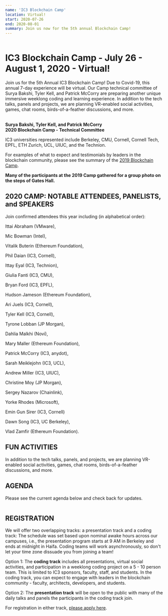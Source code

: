 ```yaml
---
name: 'IC3 Blockchain Camp'
location: Virtual!
start: 2020-07-26
end: 2020-08-01
summary: Join us now for the 5th annual Blockchain Camp!
---
```


<div class="ui piled segment">
  <img class="ui centered image" src="../images/events/blockchain-camp-2020/ic3 logo new.png" alt="" />
</div>


# IC3 Blockchain Camp - July 26 - August 1, 2020 - Virtual!

Join us for the 5th Annual IC3 Blockchain Camp! Due to Covid-19, this annual 7-day experience will be virtual. Our Camp technical committee of Surya Bakshi, Tyler Kell, and Patrick McCorry are preparing another unique immersive weeklong coding and learning experience. In addition to the tech talks, panels and projects, we are planning VR-enabled social activities, games, chat rooms, birds-of-a-feather discussions, and more. 


<div class="ui center aligned basic segment">
  <div class="ui small images">
    <img class="ui image" src="../images/events/blockchain-camp-2020/bakshi.png" alt="" />
    <img class="ui image" src="../images/events/blockchain-camp-2020/tylerkell.jpg" alt="" />
    <img class="ui image" src="../images/events/blockchain-camp-2020/paddy.jpg" alt="" />
  </div>
  <div class="ui bottom attached message">
    <strong>Surya Bakshi, Tyler Kell, and Patrick McCorry</strong><br>
    <strong>2020 Blockchain Camp - Technical Committee</strong><br>
  </div>
</div>


IC3 universities represented include Berkeley, CMU, Cornell, Cornell Tech, EPFL, ETH Zurich, UCL, UIUC, and the Technion.


For examples of what to expect and testimonials by leaders in the blockchain community, please see the summary of the <a href="https://www.initc3.org/events/2019-06-10-IC3-Blockchain-Camp.html">2019 Blockchain Camp</a>. 


<div class="ui piled segment">
  <img class="ui centered image" src="../images/events/blockchain-camp-2020/ic3-blockchain-2019-group.jpg" alt="" />
  <div class="ui bottom attached message">
    <strong>Many of the participants at the 2019 Camp gathered for a group photo on the steps of Gates Hall.</strong><br>
  </div>
</div>


## 2020 CAMP: NOTABLE ATTENDEES, PANELISTS, and SPEAKERS

Join confirmed attendees this year including (in alphabetical order):

Ittai Abraham (VMware),

Mic Bowman (Intel),

Vitalik Buterin (Ethereum Foundation),

Phil Daian (IC3, Cornell),

Ittay Eyal (IC3, Technion),

Giulia Fanti (IC3, CMU),

Bryan Ford (IC3, EPFL),

Hudson Jameson (Ethereum Foundation),

Ari Juels (IC3, Cornell),

Tyler Kell (IC3, Cornell),

Tyrone Lobban (JP Morgan),

Dahlia Malkhi (Novi),

Mary Maller (Ethereum Foundation),

Patrick McCorry (IC3, anydot),

Sarah Meiklejohn (IC3, UCL),

Andrew Miller (IC3, UIUC),

Christine Moy (JP Morgan),

Sergey Nazarov (Chainlink),

Yorke Rhodes (Microsoft),

Emin Gun Sirer (IC3, Cornell)

Dawn Song (IC3, UC Berkeley),

Vlad Zamfir (Ethereum Foundation).


## FUN ACTIVITIES

In addition to the tech talks, panels, and projects, we are planning VR-enabled social activities, games, chat rooms, birds-of-a-feather discussions, and more.


## AGENDA

Please see the current agenda below and check back for updates.

<div class="ui piled segment">
  <img class="ui centered image" src="../images/events/blockchain-camp-2020/Last schedule.jpg" alt="" />
</div>


## REGISTRATION

We will offer two overlapping tracks: a presentation track and a coding track: The schedule was set based upon nominal awake hours across our campuses, i.e., the presentation program starts at 9 AM in Berkeley and ends at midnight in Haifa. Coding teams will work asynchronously, so don't let your time zone dissuade you from joining a team!

Option 1: The **coding track** includes all presentations, virtual social activities, and participation in a weeklong coding project on a 5 - 10 person team. This is limited to IC3 sponsors, faculty, staff, and students. In the coding track, you can expect to engage with leaders in the blockchain community - faculty, architects, developers, and students.

Option 2: The **presentation track** will be open to the public with many of the daily talks and panels the participants in the coding track join. 

For registration in either track, <a href="https://forms.gle/GQn7GrDBQST7LHZb8">please apply here</a>.
